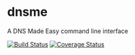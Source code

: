 dnsme
=====

A DNS Made Easy command line interface

[![Build Status](https://travis-ci.org/benlemasurier/dnsme.png?branch=master)](https://travis-ci.org/benlemasurier/dnsme) 
[![Coverage Status](https://coveralls.io/repos/benlemasurier/dnsme/badge.png?branch=master)](https://coveralls.io/r/benlemasurier/dnsme?branch=master)
